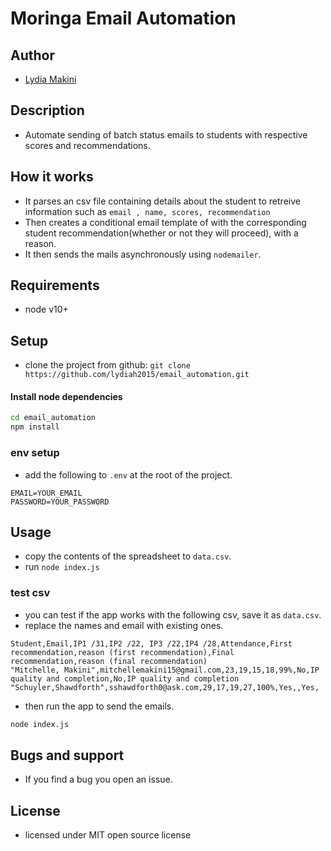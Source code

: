 # Moringa Email Automation

## Author
 
- [Lydia Makini](https://github.com/lydiah2015)

## Description 

- Automate sending of batch  status emails to students with respective scores and recommendations.

## How it works
- It parses an csv file containing details about the student to retreive information such as `email , name, scores, recommendation`
- Then creates a conditional email template of with the corresponding student recommendation(whether or not they will proceed), with a reason.
- It then sends the mails asynchronously using `nodemailer`.

## Requirements
- node v10+

## Setup 
- clone the project from github: `git clone https://github.com/lydiah2015/email_automation.git`

#### Install node dependencies
```bash
cd email_automation
npm install
```

### env setup
- add the following to `.env` at the root of the project.
```
EMAIL=YOUR_EMAIL
PASSWORD=YOUR_PASSWORD 
```

## Usage
- copy the contents of the spreadsheet to `data.csv`.
- run `node index.js`

### test csv
- you can test if the app works with the following csv, save it as `data.csv`.
- replace the names and email with existing ones.
```csv
Student,Email,IP1 /31,IP2 /22, IP3 /22,IP4 /28,Attendance,First recommendation,reason (first recommendation),Final recommendation,reason (final recommendation)
"Mitchelle, Makini",mitchellemakini15@gmail.com,23,19,15,18,99%,No,IP quality and completion,No,IP quality and completion
"Schuyler,Shawdforth",sshawdforth0@ask.com,29,17,19,27,100%,Yes,,Yes,
```
- then run the app to send the emails.

```bash
node index.js
```

## Bugs and support
- If you find a bug you open an issue.

## License 
- licensed under MIT open source license


